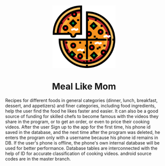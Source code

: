 <p align="center">
  <a href="https://github.com/Arshianb/Meal-Like-Mom">
    <img src="app/src/main/res/drawable-xxxhdpi/pizza.png" alt="Logo" width="200" height="200">
  </a>
    <h1 align="center">Meal Like Mom</h1>
</p>
Recipes for different foods in general categories (dinner, lunch, breakfast, dessert, and appetizers) and finer categories, including food ingredients, help the user find the food he likes faster and easier. It can also be a good source of funding for skilled chefs to become famous with the videos they share in the program, or to get an order, or even to price their cooking videos. After the user Sign up to the app for the first time, his phone id saved in the database, and the next time after the program was deleted, he enters the program only with a username because his phone id remains in DB. If the user's phone is offline, the phone's own internal database will be used for better performance. Database tables are interconnected with the help of ID for accurate classification of cooking videos. android source codes are in the master branch.
